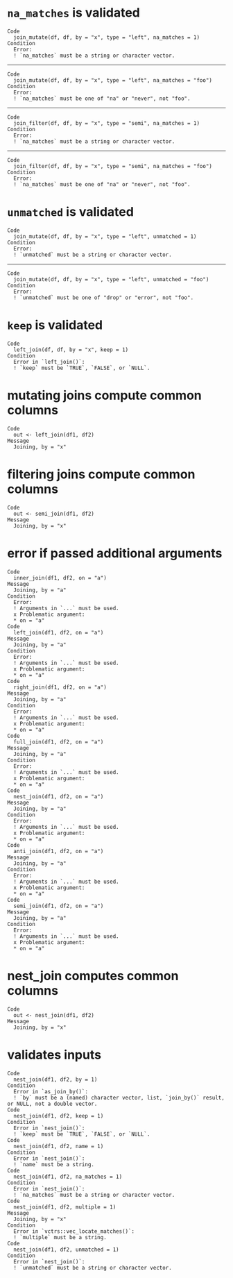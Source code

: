 # `na_matches` is validated

    Code
      join_mutate(df, df, by = "x", type = "left", na_matches = 1)
    Condition
      Error:
      ! `na_matches` must be a string or character vector.

---

    Code
      join_mutate(df, df, by = "x", type = "left", na_matches = "foo")
    Condition
      Error:
      ! `na_matches` must be one of "na" or "never", not "foo".

---

    Code
      join_filter(df, df, by = "x", type = "semi", na_matches = 1)
    Condition
      Error:
      ! `na_matches` must be a string or character vector.

---

    Code
      join_filter(df, df, by = "x", type = "semi", na_matches = "foo")
    Condition
      Error:
      ! `na_matches` must be one of "na" or "never", not "foo".

# `unmatched` is validated

    Code
      join_mutate(df, df, by = "x", type = "left", unmatched = 1)
    Condition
      Error:
      ! `unmatched` must be a string or character vector.

---

    Code
      join_mutate(df, df, by = "x", type = "left", unmatched = "foo")
    Condition
      Error:
      ! `unmatched` must be one of "drop" or "error", not "foo".

# `keep` is validated

    Code
      left_join(df, df, by = "x", keep = 1)
    Condition
      Error in `left_join()`:
      ! `keep` must be `TRUE`, `FALSE`, or `NULL`.

# mutating joins compute common columns

    Code
      out <- left_join(df1, df2)
    Message
      Joining, by = "x"

# filtering joins compute common columns

    Code
      out <- semi_join(df1, df2)
    Message
      Joining, by = "x"

# error if passed additional arguments

    Code
      inner_join(df1, df2, on = "a")
    Message
      Joining, by = "a"
    Condition
      Error:
      ! Arguments in `...` must be used.
      x Problematic argument:
      * on = "a"
    Code
      left_join(df1, df2, on = "a")
    Message
      Joining, by = "a"
    Condition
      Error:
      ! Arguments in `...` must be used.
      x Problematic argument:
      * on = "a"
    Code
      right_join(df1, df2, on = "a")
    Message
      Joining, by = "a"
    Condition
      Error:
      ! Arguments in `...` must be used.
      x Problematic argument:
      * on = "a"
    Code
      full_join(df1, df2, on = "a")
    Message
      Joining, by = "a"
    Condition
      Error:
      ! Arguments in `...` must be used.
      x Problematic argument:
      * on = "a"
    Code
      nest_join(df1, df2, on = "a")
    Message
      Joining, by = "a"
    Condition
      Error:
      ! Arguments in `...` must be used.
      x Problematic argument:
      * on = "a"
    Code
      anti_join(df1, df2, on = "a")
    Message
      Joining, by = "a"
    Condition
      Error:
      ! Arguments in `...` must be used.
      x Problematic argument:
      * on = "a"
    Code
      semi_join(df1, df2, on = "a")
    Message
      Joining, by = "a"
    Condition
      Error:
      ! Arguments in `...` must be used.
      x Problematic argument:
      * on = "a"

# nest_join computes common columns

    Code
      out <- nest_join(df1, df2)
    Message
      Joining, by = "x"

# validates inputs

    Code
      nest_join(df1, df2, by = 1)
    Condition
      Error in `as_join_by()`:
      ! `by` must be a (named) character vector, list, `join_by()` result, or NULL, not a double vector.
    Code
      nest_join(df1, df2, keep = 1)
    Condition
      Error in `nest_join()`:
      ! `keep` must be `TRUE`, `FALSE`, or `NULL`.
    Code
      nest_join(df1, df2, name = 1)
    Condition
      Error in `nest_join()`:
      ! `name` must be a string.
    Code
      nest_join(df1, df2, na_matches = 1)
    Condition
      Error in `nest_join()`:
      ! `na_matches` must be a string or character vector.
    Code
      nest_join(df1, df2, multiple = 1)
    Message
      Joining, by = "x"
    Condition
      Error in `vctrs::vec_locate_matches()`:
      ! `multiple` must be a string.
    Code
      nest_join(df1, df2, unmatched = 1)
    Condition
      Error in `nest_join()`:
      ! `unmatched` must be a string or character vector.

